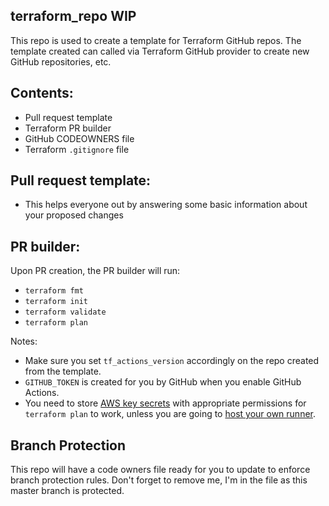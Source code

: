 ## terraform_repo WIP
This repo is used to create a template for Terraform GitHub repos.
The template created can called via Terraform GitHub provider to create new GitHub repositories, etc.

## Contents:
- Pull request template 
- Terraform PR builder 
- GitHub CODEOWNERS file
- Terraform `.gitignore` file

## Pull request template:
- This helps everyone out by answering some basic information about your proposed changes

## PR builder:
 Upon PR creation, the PR builder will run: 
  - `terraform fmt`
  - `terraform init`
  - `terraform validate`
  - `terraform plan`

Notes:
- Make sure you set `tf_actions_version` accordingly on the repo created from the template.
- `GITHUB_TOKEN` is created for you by GitHub when you enable GitHub Actions.
- You need to store [AWS key secrets](https://help.github.com/en/actions/configuring-and-managing-workflows/creating-and-storing-encrypted-secrets) with appropriate permissions for `terraform plan` to work,  unless you are going to [host your own runner](https://help.github.com/en/actions/hosting-your-own-runners).

## Branch Protection
This repo will have a code owners file ready for you to update to enforce branch protection rules.  Don't forget to remove me, I'm in the file as this master branch is protected.